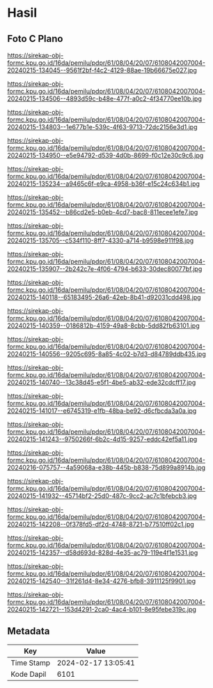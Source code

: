 # Hasil

## Foto C Plano

https://sirekap-obj-formc.kpu.go.id/16da/pemilu/pdpr/61/08/04/20/07/6108042007004-20240215-134045--9561f2bf-f4c2-4129-88ae-19b66675e027.jpg

https://sirekap-obj-formc.kpu.go.id/16da/pemilu/pdpr/61/08/04/20/07/6108042007004-20240215-134506--4893d59c-b48e-477f-a0c2-4f34770ee10b.jpg

https://sirekap-obj-formc.kpu.go.id/16da/pemilu/pdpr/61/08/04/20/07/6108042007004-20240215-134803--1e677b1e-539c-4f63-9713-72dc2156e3d1.jpg

https://sirekap-obj-formc.kpu.go.id/16da/pemilu/pdpr/61/08/04/20/07/6108042007004-20240215-134950--e5e94792-d539-4d0b-8699-f0c12e30c9c6.jpg

https://sirekap-obj-formc.kpu.go.id/16da/pemilu/pdpr/61/08/04/20/07/6108042007004-20240215-135234--a9465c6f-e9ca-4958-b36f-e15c24c634b1.jpg

https://sirekap-obj-formc.kpu.go.id/16da/pemilu/pdpr/61/08/04/20/07/6108042007004-20240215-135452--b86cd2e5-b0eb-4cd7-bac8-811ecee1efe7.jpg

https://sirekap-obj-formc.kpu.go.id/16da/pemilu/pdpr/61/08/04/20/07/6108042007004-20240215-135705--c534f110-8ff7-4330-a714-b9598e911f98.jpg

https://sirekap-obj-formc.kpu.go.id/16da/pemilu/pdpr/61/08/04/20/07/6108042007004-20240215-135907--2b242c7e-4f06-4794-b633-30dec80077bf.jpg

https://sirekap-obj-formc.kpu.go.id/16da/pemilu/pdpr/61/08/04/20/07/6108042007004-20240215-140118--65183495-26a6-42eb-8b41-d92031cdd498.jpg

https://sirekap-obj-formc.kpu.go.id/16da/pemilu/pdpr/61/08/04/20/07/6108042007004-20240215-140359--0186812b-4159-49a8-8cbb-5dd82fb63101.jpg

https://sirekap-obj-formc.kpu.go.id/16da/pemilu/pdpr/61/08/04/20/07/6108042007004-20240215-140556--9205c695-8a85-4c02-b7d3-d84789ddb435.jpg

https://sirekap-obj-formc.kpu.go.id/16da/pemilu/pdpr/61/08/04/20/07/6108042007004-20240215-140740--13c38d45-e5f1-4be5-ab32-ede32cdcff17.jpg

https://sirekap-obj-formc.kpu.go.id/16da/pemilu/pdpr/61/08/04/20/07/6108042007004-20240215-141017--e6745319-e1fb-48ba-be92-d6cfbcda3a0a.jpg

https://sirekap-obj-formc.kpu.go.id/16da/pemilu/pdpr/61/08/04/20/07/6108042007004-20240215-141243--9750266f-6b2c-4d15-9257-eddc42ef5a11.jpg

https://sirekap-obj-formc.kpu.go.id/16da/pemilu/pdpr/61/08/04/20/07/6108042007004-20240216-075757--4a59068a-e38b-445b-b838-75d899a8914b.jpg

https://sirekap-obj-formc.kpu.go.id/16da/pemilu/pdpr/61/08/04/20/07/6108042007004-20240215-141932--45714bf2-25d0-487c-9cc2-ac7c1bfebcb3.jpg

https://sirekap-obj-formc.kpu.go.id/16da/pemilu/pdpr/61/08/04/20/07/6108042007004-20240215-142208--0f378fd5-df2d-4748-8721-b77510ff02c1.jpg

https://sirekap-obj-formc.kpu.go.id/16da/pemilu/pdpr/61/08/04/20/07/6108042007004-20240215-142357--d58d693d-828d-4e35-ac79-119e4f1e1531.jpg

https://sirekap-obj-formc.kpu.go.id/16da/pemilu/pdpr/61/08/04/20/07/6108042007004-20240215-142540--31f261d4-8e34-4276-bfb8-3911125f9901.jpg

https://sirekap-obj-formc.kpu.go.id/16da/pemilu/pdpr/61/08/04/20/07/6108042007004-20240215-142721--153d4291-2ca0-4ac4-b101-8e95febe319c.jpg


## Metadata

| Key        | Value               |
| ---------- | ------------------- |
| Time Stamp | 2024-02-17 13:05:41 |
| Kode Dapil | 6101                |



